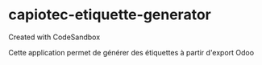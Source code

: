 # capiotec-etiquette-generator
Created with CodeSandbox

Cette application permet de générer des étiquettes à partir d'export Odoo
